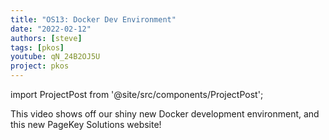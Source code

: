 ```yaml
---
title: "OS13: Docker Dev Environment"
date: "2022-02-12"
authors: [steve]
tags: [pkos]
youtube: qN_24B2OJ5U
project: pkos
---
```


import ProjectPost from '@site/src/components/ProjectPost';

<ProjectPost frontmatter={frontmatter}>
This video shows off our shiny new Docker development environment, and this new PageKey Solutions website!
</ProjectPost>
